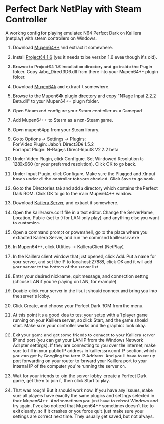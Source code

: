# Perfect Dark NetPlay with Steam Controller
A working config for playing emulated N64 Perfect Dark on Kaillera (netplay) with steam controllers on Windows.

1. Download [Mupen64++](http://www.emulator-zone.com/doc.php/n64/mupen64plusplus.html) and extract it somewhere.

2. Install [Project64 1.6](http://www.emulator-zone.com/doc.php/n64/project64.html) (yes it needs to be version 1.6 even though it's old).

3. Browse to Project64 1.6 installation directory and go inside the Plugin folder. Copy Jabo_Direct3D6.dll from there into your Mupen64++ plugin folder.

4. Download [Mupen64k](https://github.com/PhoenixInteractiveNL/emuDownloadCenter/wiki/Emulator-mupen64k) and extract it somewhere.

5. Browse to the Mupen64k plugin directory and copy "NRage Input 2.2.2 Beta.dll" to your Mupen64++ plugin folder.

6. Open Steam and configure your Steam controller as a Gamepad.

7. Add Mupen64++ to Steam as a non-Steam game.

8. Open mupen64pp from your Steam library.

9. Go to Options -> Settings -> Plugins:  
  For Video Plugin: Jabo's Direct3D6 1.5.2  
  For Input Plugin: N-Rage;s Direct-Input8 V2 2.2 beta  

10. Under Video Plugin, click Configure. Set Windowed Resolution to 1280x960 (or your preferred resolution). Click OK to go back.

11. Under Input Plugin, click Configure. Make sure the Plugged and XInput boxes under all the controller tabs are checked. Click Save to go back.

12. Go to the Directories tab and add a directory which contains the Perfect Dark ROM. Click OK to go to the main Mupen64++ window.

13. Download [Kaillera Server](http://www.kaillera.com/download.php), and extract it somewhere.

14. Open the kaillerasrv.conf file in a text editor. Change the ServerName, Location, Public (set to 0 for LAN-only play), and anything else you want to customize.

15. Open a command prompt or powershell, go to the place where you extracted Kaillera Server, and run the command kaillerasrv.exe

16. In Mupen64++, click Utilities -> KailleraClient (NetPlay).

17. In the Kaillera client window that just opened, click Add. Put a name for your server, and set the IP to localhost:27888, click OK and it will add your server to the bottom of the server list.

18. Enter your desired nickname, quit message, and connection setting (choose LAN if you're playing on LAN, for example)

19. Double-click your server in the list. It should connect and bring you into the server's lobby.

20. Click Create, and choose your Perfect Dark ROM from the menu.

21. At this point it's a good idea to test your setup with a 1 player game running on your Kaillera server, so click Start, and the game should start. Make sure your controller works and the graphics look okay.

22. Exit your game and get some friends to connect to your Kaillera server IP and port (you can get your LAN IP from the Windows Network Adapter settings). If they are connecting to you over the internet, make 
sure to fill in your public IP address in kaillerasrv.conf IP section, which you can get by Googling the term IP Address. And you'll have to set up port forwarding on your router to forward your Kaillera port 
to your internal IP of the computer you're running the server on.

23. Wait for your friends to join the server lobby, create a Perfect Dark game, get them to join it, then click Start to play.

24. That was rough! But it should work now. If you have any issues, make sure all players have exactly the same plugins and settings selected in their Mupen64++. And sometimes you just have to reboot Windows and try again.
I've also noticed that Mupen64++ sometimes doesn't like to exit cleanly, so if it crashes or you force quit, just make sure your settings are correct next time. They usually get saved, but not always.
